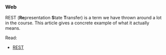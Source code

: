 ### Web

REST (**Re**presentation **S**tate **T**ransfer) is a term we have thrown around a lot in the course. This article gives a concrete example of what it actually means. 

Read:
* [REST](https://codewords.recurse.com/issues/five/what-restful-actually-means)
